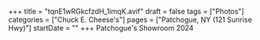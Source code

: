 +++
title = "tqnE1wRGkcfzdH_1imqK.avif"
draft = false
tags = ["Photos"]
categories = ["Chuck E. Cheese's"]
pages = ["Patchogue, NY (121 Sunrise Hwy)"]
startDate = ""
+++
Patchogue's Showroom 2024
